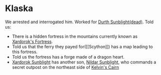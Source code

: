 # Klaska

We arrested and interrogated him. Worked for [Durth Sunblight(dead)](People/Durth%20Sunblight(dead).md).
Told us:
- There is a hidden fortress in the mountains currently known as [Xardorok's Fortress](../Places/Xardorok's%20Fortress.md).
- Told us that the ferry they payed for([[Scython]]) has a map leading to this fortress.
- Told us the fortress has a forge made of a dragon heart.
- [Xardorok Sunblight](Xardorok%20Sunblight.md) has another son, [Nildar Sunblight](Nildar%20Sunblight.md), who commands a secret outpost on the northeast side of [Kelvin's Cairn](../Places/Kelvin's%20Cairn.md)